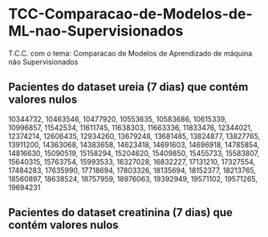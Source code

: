 # TCC-Comparacao-de-Modelos-de-ML-nao-Supervisionados
T.C.C. com o tema: Comparacao de Modelos de Aprendizado de máquina não Supervisionados

## Pacientes do dataset ureia (7 dias) que contém valores nulos
10344732, 10463546, 10477920, 10553635, 10583686, 10615339, 10996857,
11542534, 11611745, 11638303, 11663336, 11833476, 12344021, 12374214,
12606435, 12934260, 13679248, 13681485, 13824877, 13827765, 13911200,
14363068, 14383658, 14623418, 14691603, 14696918, 14785854, 14816630,
15090519, 15158294, 15204620, 15409850, 15455733, 15583807, 15640315,
15763754, 15993533, 16327028, 16832227, 17131210, 17327554, 17484283,
17635990, 17718694, 17803326, 18135694, 18152377, 18213765, 18560897,
18638524, 18757959, 18976063, 19392949, 19571102, 19571265, 19694231

## Pacientes do dataset creatinina (7 dias) que contém valores nulos

